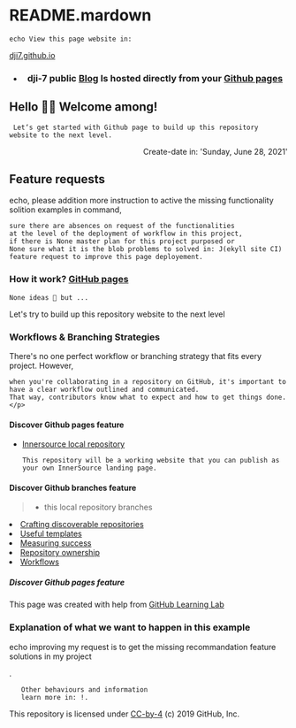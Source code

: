 # README.mardown
    echo View this page website in:
<a href="https://djibal.github.io/innersource/">dji7.github.io</a>

- <h3 align="center">dji-7 public <a href="https://djibal.github.io/innersource/">Blog</a> Is hosted directly from your <a href="https://pages.github.com">Github pages</a> 
<h2>Hello 🖐🏿 Welcome among!</h2>
    
     Let‘s get started with Github page to build up this repository website to the next level.

<p align="right"> Create-date in: 'Sunday, June 28, 2021'</p>

##  Feature requests
<p>echo, please addition more instruction to active the missing functionality solition examples in command,</p>
    
    sure there are absences on request of the functionalities
    at the level of the deployment of workflow in this project,
    if there is None master plan for this project purposed or 
    None sure what it is the blob problems to solved in: J(ekyll site CI) feature request to improve this page deployement. 
    
<h3> How it work? <a href="https://pages.github.com">GitHub pages</a></h3>
  
    None ideas 🧐 but ...
    
<p> Let's try to build up this repository website to the next level

### Workflows & Branching Strategies 
<p> There's no one perfect workflow or branching strategy that fits every project. However,
    
    when you're collaborating in a repository on GitHub, it's important to have a clear workflow outlined and communicated.
    That way, contributors know what to expect and how to get things done.</p>
  

  
#### Discover Github pages feature
- [Innersource local repository](https://github.com/djibal/innersource/)
  
      This repository will be a working website that you can publish as your own InnerSource landing page.

#### Discover Github branches feature
  
  > - this local repository branches
  
<div class="branch-list"> 
   <li><a href="discoverable/">Crafting discoverable repositories</a></li>
    <li><a href="templates/">Useful templates</a></li>
    <li><a href="metrics/">Measuring success</a></li>
    <li><a href="repo-ownership/">Repository ownership</a></li>
   <li><a href="workflows/">Workflows</a></li>
</ul>


##### Discover Github pages feature 
<p align="x">This page was created with help from <a href="https://lab.github.com/">GitHub Learning Lab</a></p>

    
### Explanation of what we want to happen in this example
<p>echo improving my request is to get the missing recommandation feature solutions in my project</p>.
       
       Other behaviours and information 
       learn more in: !.
        
<p>This repository is licensed under <a href="../LICENSE">CC-by-4</a> (c) 2019 GitHub, Inc.</p>


